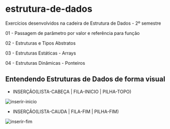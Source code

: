 # estrutura-de-dados
Exercícios desenvolvidos na cadeira de Estrutura de Dados - 2º semestre

<p>01 - Passagem de parâmetro por valor e referência para função</p>
<p>02 - Estruturas e Tipos Abstratos</p>
<p>03 - Estruturas Estáticas - Arrays</p>
<p>04 - Estruturas Dinâmicas - Ponteiros</p>

<h2>Entendendo Estruturas de Dados de forma visual</h2>

* INSERÇÃO(LISTA-CABEÇA | FILA-INICIO | PILHA-TOPO)


![inserir-inicio](https://user-images.githubusercontent.com/62727932/169670740-7743fd90-15e8-4280-a740-97b602c67235.gif)


* INSERÇÃO(LISTA-CAUDA | FILA-FIM | PILHA-FIM)


![inserir-fim](https://user-images.githubusercontent.com/62727932/169671295-f350e6ce-a9e0-42bb-997b-d887457eb5bf.gif)




